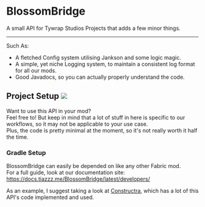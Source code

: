 # BlossomBridge
A small API for Tywrap Studios Projects that adds a few minor things.

---
Such As:
- A fletched Config system utilising Jankson and some logic magic.
- A simple, yet niche Logging system, to maintain a consistent log format for all our mods.
- Good Javadocs, so you can actually properly understand the code.
## Project Setup [![](https://jitpack.io/v/Tywrap-Studios/BlossomBridge.svg)](https://jitpack.io/#Tywrap-Studios/BlossomBridge)
Want to use this API in your mod?  
Feel free to! But keep in mind that a lot of stuff in here is specific to our workflows, so it may not be applicable to your use case.  
Plus, the code is pretty minimal at the moment, so it's not really worth it half the time.  
### Gradle Setup
BlossomBridge can easily be depended on like any other Fabric mod.  
For a full guide, look at our documentation site: https://docs.tiazzz.me/BlossomBridge/latest/developers/

As an example, I suggest taking a look at [Constructra](https://github.com/Tywrap-Studios/Constructra), which has a lot of this API's code implemented and used.
